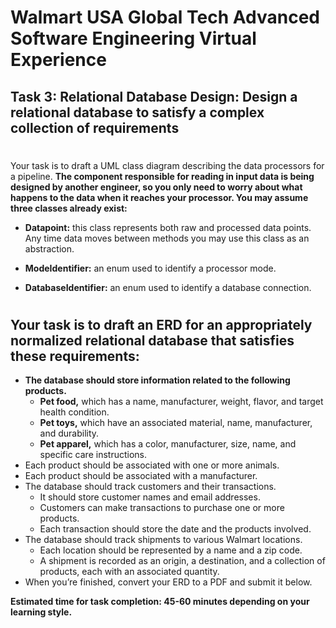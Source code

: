 # Walmart USA Global Tech Advanced Software Engineering Virtual Experience 
## Task 3: Relational Database Design: Design a relational database to satisfy a complex collection of requirements
#

Your task is to draft a UML class diagram describing the data processors for a pipeline. 
**The component responsible for reading in input data is being designed by another engineer, so you only need to worry about what happens to the data when it reaches your processor. You may assume three classes already exist:**

- **Datapoint:** this class represents both raw and processed data points. Any time data moves between methods you may use this class as an abstraction.

- **ModeIdentifier:** an enum used to identify a processor mode.

- **DatabaseIdentifier:** an enum used to identify a database connection.

#
## Your task is to draft an ERD for an appropriately normalized relational database that satisfies these requirements:

- **The database should store information related to the following products.**
    - **Pet food,** which has a name, manufacturer, weight, flavor, and target health condition.
    - **Pet toys,** which have an associated material, name, manufacturer, and durability.
    - **Pet apparel,** which has a color, manufacturer, size, name, and specific care instructions.
- Each product should be associated with one or more animals.
- Each product should be associated with a manufacturer.
- The database should track customers and their transactions.
    - It should store customer names and email addresses.
    - Customers can make transactions to purchase one or more products.
    - Each transaction should store the date and the products involved.
-   The database should track shipments to various Walmart locations.
    - Each location should be represented by a name and a zip code.
    - A shipment is recorded as an origin, a destination, and a collection of products, each with an associated quantity.
- When you’re finished, convert your ERD to a PDF and submit it below.

**Estimated time for task completion: 45-60 minutes depending on your learning style.**